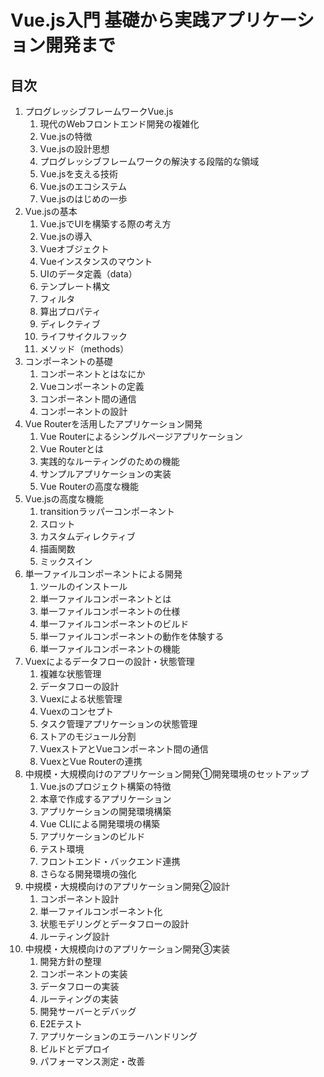 # Vue.js入門 基礎から実践アプリケーション開発まで

## 目次

1. プログレッシブフレームワークVue.js
    1. 現代のWebフロントエンド開発の複雑化
    2. Vue.jsの特徴
    3. Vue.jsの設計思想
    4. プログレッシブフレームワークの解決する段階的な領域
    5. Vue.jsを支える技術
    6. Vue.jsのエコシステム
    7. Vue.jsのはじめの一歩
2. Vue.jsの基本
    1. Vue.jsでUIを構築する際の考え方
    2. Vue.jsの導入
    3. Vueオブジェクト
    4. Vueインスタンスのマウント
    5. UIのデータ定義（data）
    6. テンプレート構文
    7. フィルタ
    8. 算出プロパティ
    9. ディレクティブ
    10. ライフサイクルフック
    11. メソッド（methods）
3. コンポーネントの基礎
    1. コンポーネントとはなにか
    2. Vueコンポーネントの定義
    3. コンポーネント間の通信
    4. コンポーネントの設計
4. Vue Routerを活用したアプリケーション開発
    1. Vue Routerによるシングルページアプリケーション
    2. Vue Routerとは
    3. 実践的なルーティングのための機能
    4. サンプルアプリケーションの実装
    5. Vue Routerの高度な機能
5. Vue.jsの高度な機能
    1. transitionラッパーコンポーネント
    2. スロット
    3. カスタムディレクティブ
    4. 描画関数
    5. ミックスイン
6. 単一ファイルコンポーネントによる開発
    1. ツールのインストール
    2. 単一ファイルコンポーネントとは
    3. 単一ファイルコンポーネントの仕様
    4. 単一ファイルコンポーネントのビルド
    5. 単一ファイルコンポーネントの動作を体験する
    6. 単一ファイルコンポーネントの機能
7. Vuexによるデータフローの設計・状態管理
    1. 複雑な状態管理
    2. データフローの設計
    3. Vuexによる状態管理
    4. Vuexのコンセプト
    5. タスク管理アプリケーションの状態管理
    6. ストアのモジュール分割
    7. VuexストアとVueコンポーネント間の通信
    8. VuexとVue Routerの連携
8. 中規模・大規模向けのアプリケーション開発①開発環境のセットアップ
    1. Vue.jsのプロジェクト構築の特徴
    2. 本章で作成するアプリケーション
    3. アプリケーションの開発環境構築
    4. Vue CLIによる開発環境の構築
    5. アプリケーションのビルド
    6. テスト環境
    7. フロントエンド・バックエンド連携
    8. さらなる開発環境の強化
9. 中規模・大規模向けのアプリケーション開発②設計
    1. コンポーネント設計
    2. 単一ファイルコンポーネント化
    3. 状態モデリングとデータフローの設計
    4. ルーティング設計
10. 中規模・大規模向けのアプリケーション開発③実装
    1. 開発方針の整理
    2. コンポーネントの実装
    3. データフローの実装
    4. ルーティングの実装
    5. 開発サーバーとデバッグ
    6. E2Eテスト
    7. アプリケーションのエラーハンドリング
    8. ビルドとデプロイ
    9. パフォーマンス測定・改善
    